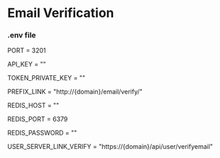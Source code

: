<h1>Email Verification</h1>

### .env file

PORT = 3201

API_KEY = ""

TOKEN_PRIVATE_KEY = ""

PREFIX_LINK = "http://{domain}/email/verify/"

REDIS_HOST = ""

REDIS_PORT = 6379

REDIS_PASSWORD = ""

USER_SERVER_LINK_VERIFY = "https://{domain}/api/user/verifyemail"
